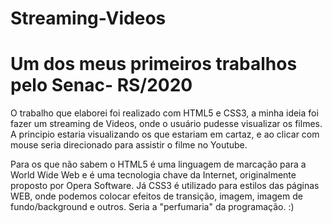# Streaming-Videos
# Um dos meus primeiros trabalhos pelo Senac- RS/2020

O trabalho que elaborei foi realizado com HTML5 e CSS3, a minha ideia foi fazer um streaming de Videos, onde o usuário pudesse visualizar os filmes. A principio estaria visualizando os que estariam em cartaz, e ao clicar com mouse seria direcionado para assistir o filme no Youtube.

Para os que não sabem o HTML5 é uma linguagem de marcação para a World Wide Web e é uma tecnologia chave da Internet, originalmente proposto por Opera Software.
Já CSS3 é utilizado para estilos das páginas WEB, onde podemos colocar efeitos de transição, imagem, imagem de fundo/background e outros. Seria a "perfumaria" da programação. :)
